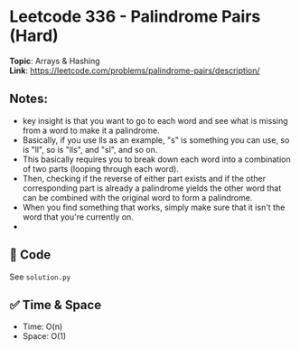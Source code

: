 # Leetcode 336 - Palindrome Pairs (Hard)

**Topic**: Arrays & Hashing  
**Link**: https://leetcode.com/problems/palindrome-pairs/description/

## Notes: 
 - key insight is that you want to go to each word and see what is missing from a word to make it a palindrome.
 - Basically, if you use lls as an example, "s" is something you can use, so is "ll", so is "lls", and "sl", and so on. 
 - This basically requires you to break down each word into a combination of two parts (looping through each word). 
 - Then, checking if the reverse of either part exists and if the other corresponding part is already a palindrome yields the other word that can be combined with the original word to form a palindrome. 
 - When you find something that works, simply make sure that it isn't the word that you're currently on. 
 - 

## 🧪 Code
See `solution.py`

## ✅ Time & Space
- Time: O(n)
- Space: O(1)
